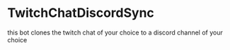 # TwitchChatDiscordSync
this bot clones the twitch chat of your choice to a discord channel of your choice

